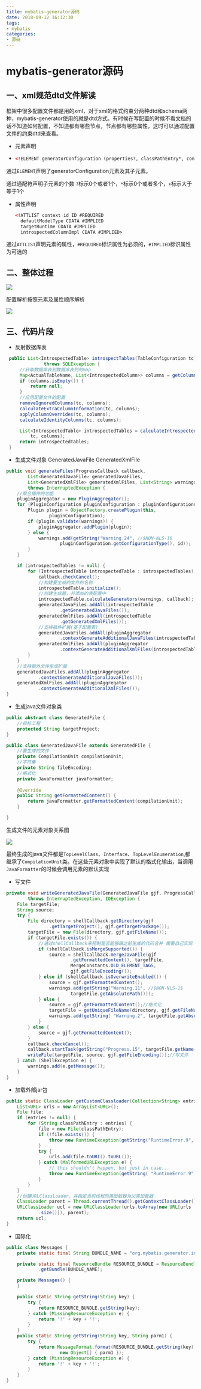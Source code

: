 ```yaml
---
title: mybatis-generator源码
date: 2018-09-12 16:12:30
tags:
- mybatis
categories:
- 源码
---
```


# mybatis-generator源码

## 一、xml规范dtd文件解读

框架中很多配置文件都是用的xml，对于xml的格式约束分两种dtd和schema两种，mybatis-generator使用的就是dtd方式。有时候在写配置的时候不看文档的话不知道如何配置，不知道都有哪些节点，节点都有哪些属性，这时可以通过配置文件的约束dtd来查看。

- 元素声明

- ```xml
  <!ELEMENT generatorConfiguration (properties?, classPathEntry*, context+)>
  ```

通过`ELEMENT`声明了generatorConfiguration元素及其子元素。

通过通配符声明子元素的个数 `?`标示0个或者1个，`*`标示0个或者多个，`+`标示大于等于1个

- 属性声明

  ```xml
  <!ATTLIST context id ID #REQUIRED
    defaultModelType CDATA #IMPLIED
    targetRuntime CDATA #IMPLIED
    introspectedColumnImpl CDATA #IMPLIED>
  ```

通过`ATTLIST`声明元素的属性，`#REQUIRED`标识属性为必须的，`#IMPLIED`标识属性为可选的

## 二、整体过程

![](https://github.com/aspiresnow/aspiresnow.github.io/blob/hexo/source/blog_images/mybatis/codeGene1.jpg?raw=true)

配置解析按照元素及属性顺序解析

![](https://github.com/aspiresnow/aspiresnow.github.io/blob/hexo/source/blog_images/mybatis/codeGene2.jpg?raw=true)

## 三、代码片段

- 反射数据库表

```java
 public List<IntrospectedTable> introspectTables(TableConfiguration tc)
              throws SQLException {
     //获取数据库表到数据库表列的map
     Map<ActualTableName, List<IntrospectedColumn>> columns = getColumns(tc);
     if (columns.isEmpty()) {
         return null;
     }
     //应用配置文件的配置
     removeIgnoredColumns(tc, columns);
     calculateExtraColumnInformation(tc, columns);
     applyColumnOverrides(tc, columns);
     calculateIdentityColumns(tc, columns);

     List<IntrospectedTable> introspectedTables = calculateIntrospectedTables(
         tc, columns);
     return introspectedTables;
 }
```


- 生成文件对象 GeneratedJavaFile GeneratedXmlFile

```java
public void generateFiles(ProgressCallback callback,
        List<GeneratedJavaFile> generatedJavaFiles,
        List<GeneratedXmlFile> generatedXmlFiles, List<String> warnings)
        throws InterruptedException {
	//聚合插件的功能
    pluginAggregator = new PluginAggregator();
    for (PluginConfiguration pluginConfiguration : pluginConfigurations) {
        Plugin plugin = ObjectFactory.createPlugin(this,
                pluginConfiguration);
        if (plugin.validate(warnings)) {
            pluginAggregator.addPlugin(plugin);
        } else {
            warnings.add(getString("Warning.24", //$NON-NLS-1$
                    pluginConfiguration.getConfigurationType(), id));
        }
    }

    if (introspectedTables != null) {
        for (IntrospectedTable introspectedTable : introspectedTables) {
            callback.checkCancel();
            //构建要生成的文件的名称
            introspectedTable.initialize();
            //创建生成器，并添加的表配置中
            introspectedTable.calculateGenerators(warnings, callback);
            generatedJavaFiles.addAll(introspectedTable
                    .getGeneratedJavaFiles());
            generatedXmlFiles.addAll(introspectedTable
                    .getGeneratedXmlFiles());
			//支持插件扩展(基于配置表)
            generatedJavaFiles.addAll(pluginAggregator
                    .contextGenerateAdditionalJavaFiles(introspectedTable));
            generatedXmlFiles.addAll(pluginAggregator
                    .contextGenerateAdditionalXmlFiles(introspectedTable));
        }
    }
	//支持额外文件生成扩展
    generatedJavaFiles.addAll(pluginAggregator
            .contextGenerateAdditionalJavaFiles());
    generatedXmlFiles.addAll(pluginAggregator
            .contextGenerateAdditionalXmlFiles());
}
```

- 生成java文件对象类

```java
public abstract class GeneratedFile {
	//目标工程
    protected String targetProject;
}
```

```java
public class GeneratedJavaFile extends GeneratedFile {
	//要生成的文件
    private CompilationUnit compilationUnit;
	//字符集
    private String fileEncoding;
	//格式化
    private JavaFormatter javaFormatter;
    
    @Override
    public String getFormattedContent() {
        return javaFormatter.getFormattedContent(compilationUnit);
    }

}
```

生成文件的元素对象关系图

![](https://github.com/aspiresnow/aspiresnow.github.io/blob/hexo/source/blog_images/mybatis/codeGene3.jpg?raw=true)

最终生成的java文件都是`TopLevelClass`、`Interface`、`TopLevelEnumeration`,都继承了`CompilationUnit`类。在这些元素对象中实现了默认的格式化输出，当调用`JavaFormatter`的时候会调用元素的默认实现


- 写文件

```java
private void writeGeneratedJavaFile(GeneratedJavaFile gjf, ProgressCallback callback)
        throws InterruptedException, IOException {
    File targetFile;
    String source;
    try {
        File directory = shellCallback.getDirectory(gjf
                .getTargetProject(), gjf.getTargetPackage());
        targetFile = new File(directory, gjf.getFileName());
        if (targetFile.exists()) {
            //通过shellCallback来控制是否能够跟之前生成的代码合并 需要自己实现
            if (shellCallback.isMergeSupported()) {
                source = shellCallback.mergeJavaFile(gjf
                        .getFormattedContent(), targetFile,
                        MergeConstants.OLD_ELEMENT_TAGS,
                        gjf.getFileEncoding());
            } else if (shellCallback.isOverwriteEnabled()) {
                source = gjf.getFormattedContent();
                warnings.add(getString("Warning.11", //$NON-NLS-1$
                        targetFile.getAbsolutePath()));
            } else {
                source = gjf.getFormattedContent();//格式化
                targetFile = getUniqueFileName(directory, gjf.getFileName());
                warnings.add(getString( "Warning.2", targetFile.getAbsolutePath())); 
            }
        } else {
            source = gjf.getFormattedContent();
        }
        callback.checkCancel();
        callback.startTask(getString("Progress.15", targetFile.getName())); //$NON-NLS-1$
        writeFile(targetFile, source, gjf.getFileEncoding());//写文件
    } catch (ShellException e) {
        warnings.add(e.getMessage());
    }
}
```


- 加载外部jar包

```java
public static ClassLoader getCustomClassloader(Collection<String> entries) {
    List<URL> urls = new ArrayList<URL>();
    File file;
    if (entries != null) {
        for (String classPathEntry : entries) {
            file = new File(classPathEntry);
            if (!file.exists()) {
                throw new RuntimeException(getString("RuntimeError.9", classPathEntry)); 
            }
            try {
                urls.add(file.toURI().toURL());
            } catch (MalformedURLException e) {
                // this shouldn't happen, but just in case...
                throw new RuntimeException(getString( "RuntimeError.9", classPathEntry)); 
            }
        }
    }
    //创建URLClassLoader，并指定当前线程的类加载器为父类加载器
    ClassLoader parent = Thread.currentThread().getContextClassLoader();
    URLClassLoader ucl = new URLClassLoader(urls.toArray(new URL[urls
            .size()]), parent);
    return ucl;
}
```

- 国际化

```java
public class Messages {
    private static final String BUNDLE_NAME = "org.mybatis.generator.internal.util.messages.messages"; //$NON-NLS-1$

    private static final ResourceBundle RESOURCE_BUNDLE = ResourceBundle
            .getBundle(BUNDLE_NAME);

    private Messages() {
    }

    public static String getString(String key) {
        try {
            return RESOURCE_BUNDLE.getString(key);
        } catch (MissingResourceException e) {
            return '!' + key + '!';
        }
    }
    public static String getString(String key, String parm1) {
        try {
            return MessageFormat.format(RESOURCE_BUNDLE.getString(key),
                    new Object[] { parm1 });
        } catch (MissingResourceException e) {
            return '!' + key + '!';
        }
    }
}
```

